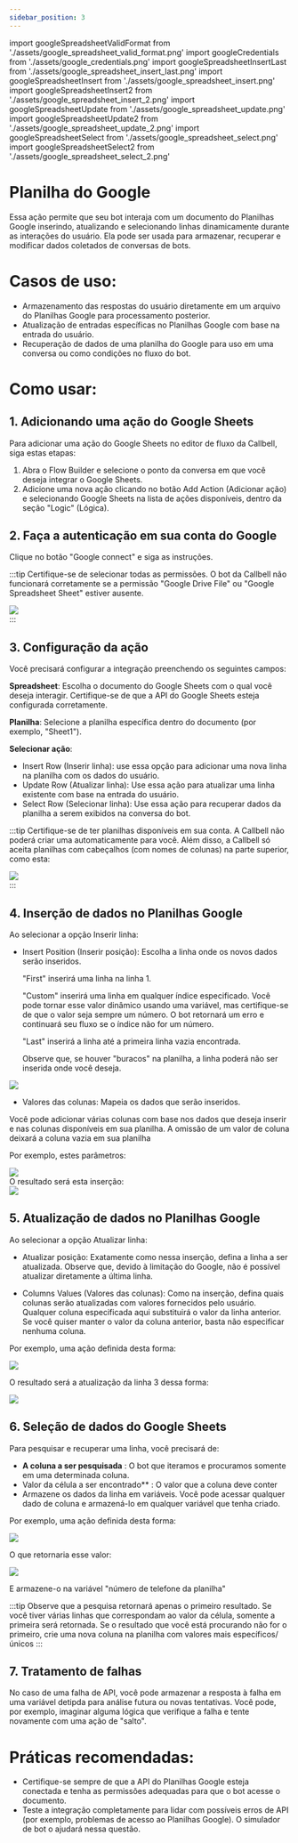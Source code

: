 ```yaml
---
sidebar_position: 3
---
```


import googleSpreadsheetValidFormat from './assets/google_spreadsheet_valid_format.png'
import googleCredentials from './assets/google_credentials.png'
import googleSpreadsheetInsertLast from './assets/google_spreadsheet_insert_last.png'
import googleSpreadsheetInsert from './assets/google_spreadsheet_insert.png'
import googleSpreadsheetInsert2 from './assets/google_spreadsheet_insert_2.png'
import googleSpreadsheetUpdate from './assets/google_spreadsheet_update.png'
import googleSpreadsheetUpdate2 from './assets/google_spreadsheet_update_2.png'
import googleSpreadsheetSelect from './assets/google_spreadsheet_select.png'
import googleSpreadsheetSelect2 from './assets/google_spreadsheet_select_2.png'

# Planilha do Google

Essa ação permite que seu bot interaja com um documento do Planilhas Google inserindo, atualizando e selecionando linhas dinamicamente durante as interações do usuário. Ela pode ser usada para armazenar, recuperar e modificar dados coletados de conversas de bots.

# Casos de uso:

- Armazenamento das respostas do usuário diretamente em um arquivo do Planilhas Google para processamento posterior.
- Atualização de entradas específicas no Planilhas Google com base na entrada do usuário.
- Recuperação de dados de uma planilha do Google para uso em uma conversa ou como condições no fluxo do bot.

# Como usar:

## 1. Adicionando uma ação do Google Sheets

Para adicionar uma ação do Google Sheets no editor de fluxo da Callbell, siga estas etapas:

1. Abra o Flow Builder e selecione o ponto da conversa em que você deseja integrar o Google Sheets.
2. Adicione uma nova ação clicando no botão Add Action (Adicionar ação) e selecionando Google Sheets na lista de ações disponíveis, dentro da seção "Logic" (Lógica).

## 2. Faça a autenticação em sua conta do Google

Clique no botão "Google connect" e siga as instruções.

:::tip
Certifique-se de selecionar todas as permissões. O bot da Callbell não funcionará corretamente se a permissão "Google Drive File" ou "Google Spreadsheet Sheet" estiver ausente.

<div class="text--center">
    <img src={googleCredentials} width={500} />
</div>
:::

## 3. Configuração da ação

Você precisará configurar a integração preenchendo os seguintes campos:

**Spreadsheet**: Escolha o documento do Google Sheets com o qual você deseja interagir. Certifique-se de que a API do Google Sheets esteja configurada corretamente.

**Planilha**: Selecione a planilha específica dentro do documento (por exemplo, "Sheet1").

**Selecionar ação**:

- Insert Row (Inserir linha): use essa opção para adicionar uma nova linha na planilha com os dados do usuário.
- Update Row (Atualizar linha): Use essa ação para atualizar uma linha existente com base na entrada do usuário.
- Select Row (Selecionar linha): Use essa ação para recuperar dados da planilha a serem exibidos na conversa do bot.

:::tip
Certifique-se de ter planilhas disponíveis em sua conta. A Callbell não poderá criar uma automaticamente para você.
Além disso, a Callbell só aceita planilhas com cabeçalhos (com nomes de colunas) na parte superior, como esta:

<div class="text--center">
    <img src={googleSpreadsheetValidFormat} width={500} />
</div>
:::

## 4. Inserção de dados no Planilhas Google

Ao selecionar a opção Inserir linha:

- Insert Position (Inserir posição): Escolha a linha onde os novos dados serão inseridos.

  "First" inserirá uma linha na linha 1.

  "Custom" inserirá uma linha em qualquer índice especificado. Você pode tornar esse valor dinâmico usando uma variável, mas certifique-se de que o valor seja sempre um número. O bot retornará um erro e continuará seu fluxo se o índice não for um número.

  "Last" inserirá a linha até a primeira linha vazia encontrada.

  Observe que, se houver "buracos" na planilha, a linha poderá não ser inserida onde você deseja.

<div class="text--center">
    <img src={googleSpreadsheetInsertLast} width={500} />
</div>

- Valores das colunas: Mapeia os dados que serão inseridos.

Você pode adicionar várias colunas com base nos dados que deseja inserir e nas colunas disponíveis em sua planilha.
A omissão de um valor de coluna deixará a coluna vazia em sua planilha

Por exemplo, estes parâmetros:

<div class="text--center">
    <img src={googleSpreadsheetInsert} width={500} />
</div>
O resultado será esta inserção:
<div class="text--center">
    <img src={googleSpreadsheetInsert2} width={500} />
</div>

## 5. Atualização de dados no Planilhas Google

Ao selecionar a opção Atualizar linha:

- Atualizar posição: Exatamente como nessa inserção, defina a linha a ser atualizada. Observe que, devido à limitação do Google, não é possível atualizar diretamente a última linha.

- Columns Values (Valores das colunas): Como na inserção, defina quais colunas serão atualizadas com valores fornecidos pelo usuário. Qualquer coluna especificada aqui substituirá o valor da linha anterior. Se você quiser manter o valor da coluna anterior, basta não especificar nenhuma coluna.

Por exemplo, uma ação definida desta forma:

<div class="text--center">
    <img src={googleSpreadsheetUpdate} width={500} />
</div>

O resultado será a atualização da linha 3 dessa forma:

<div class="text--center">
    <img src={googleSpreadsheetUpdate2} width={500} />
</div>

## 6. Seleção de dados do Google Sheets

Para pesquisar e recuperar uma linha, você precisará de:

- **A coluna a ser pesquisada** : O bot que iteramos e procuramos somente em uma determinada coluna.
- Valor da célula a ser encontrado\*\* : O valor que a coluna deve conter
- Armazene os dados da linha em variáveis. Você pode acessar qualquer dado de coluna e armazená-lo em qualquer variável que tenha criado.

Por exemplo, uma ação definida desta forma:

<div class="text--center">
    <img src={googleSpreadsheetSelect} width={500} />
</div>

O que retornaria esse valor:

<div class="text--center">
    <img src={googleSpreadsheetSelect2} width={500} />
</div>

E armazene-o na variável "número de telefone da planilha"

:::tip
Observe que a pesquisa retornará apenas o primeiro resultado. Se você tiver várias linhas que correspondam ao valor da célula, somente a primeira será retornada. Se o resultado que você está procurando não for o primeiro, crie uma nova coluna na planilha com valores mais específicos/únicos
:::

## 7. Tratamento de falhas

No caso de uma falha de API, você pode armazenar a resposta à falha em uma variável detipda para análise futura ou novas tentativas.
Você pode, por exemplo, imaginar alguma lógica que verifique a falha e tente novamente com uma ação de "salto".

# Práticas recomendadas:

- Certifique-se sempre de que a API do Planilhas Google esteja conectada e tenha as permissões adequadas para que o bot acesse o documento.
- Teste a integração completamente para lidar com possíveis erros de API (por exemplo, problemas de acesso ao Planilhas Google). O simulador de bot o ajudará nessa questão.
